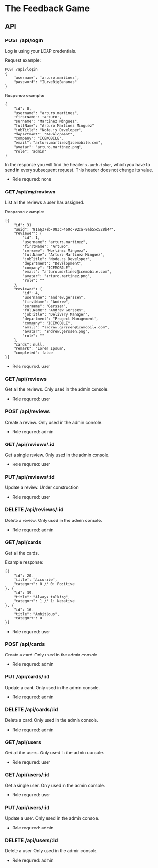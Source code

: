 # The Feedback Game

## API

### POST /api/login

Log in using your LDAP credentials.

Request example:

```
POST /api/login
{
    "username": "arturo.martinez",
    "password": "ILoveBigBananas"
}
```

Response example:

```
{
	"id": 0,
	"username": "arturo.martinez",
	"firstName": "Arturo",
	"surname": "Martinez Minguez",
	"fullName": "Arturo Martinez Minguez",
	"jobTitle": "Node.js Developer",
	"department": "Development",
	"company": "ICEMOBILE",
	"email": "arturo.martinez@icemobile.com",
	"avatar": "arturo.martinez.png",
	"role": "admin"
}
```

In the response you will find the header `x-auth-token`, which you have to send in every subsequent request. This header does not change its value.

* Role required: none

### GET /api/my/reviews

List all the reviews a user has assigned.

Response example:

```
[{
	"id": 31,
	"uuid": "91a637eb-083c-460c-92ca-9ab55c528b44",
	"reviewer": {
		"id": 1,
		"username": "arturo.martinez",
		"firstName": "Arturo",
		"surname": "Martinez Minguez",
		"fullName": "Arturo Martinez Minguez",
		"jobTitle": "Node.js Developer",
		"department": "Development",
		"company": "ICEMOBILE",
		"email": "arturo.martinez@icemobile.com",
		"avatar": "arturo.martinez.png",
		"role": ""
	},
	"reviewee": {
		"id": 4,
		"username": "andrew.gerssen",
		"firstName": "Andrew",
		"surname": "Gerssen",
		"fullName": "Andrew Gerssen",
		"jobTitle": "Delivery Manager",
		"department": "Project Management",
		"company": "ICEMOBILE",
		"email": "andrew.gerssen@icemobile.com",
		"avatar": "andrew.gerssen.png",
		"role": ""
	},
	"cards": null,
	"remark": "Lorem ipsum",
	"completed": false
}]
```

* Role required: user

### GET /api/reviews

Get all the reviews. Only used in the admin console.

* Role required: user

### POST /api/reviews

Create a review. Only used in the admin console.

* Role required: admin

### GET /api/reviews/:id

Get a single review. Only used in the admin console.

* Role required: user

### PUT /api/reviews/:id

Update a review. Under construction.

* Role required: user

### DELETE /api/reviews/:id

Delete a review. Only used in the admin console.

* Role required: admin

### GET /api/cards

Get all the cards.

Example response:

```
[{
	"id": 20,
	"title": "Accurate",
	"category": 0 // 0: Positive
}, {
	"id": 39,
	"title": "Always talking",
	"category": 1 // 1: Negative
}, {
	"id": 16,
	"title": "Ambitious",
	"category": 0
}]
```

* Role required: user

### POST /api/cards

Create a card. Only used in the admin console.

* Role required: admin

### PUT /api/cards/:id

Update a card. Only used in the admin console.

* Role required: admin

### DELETE /api/cards/:id

Delete a card. Only used in the admin console.

* Role required: admin

### GET /api/users

Get all the users. Only used in the admin console.

* Role required: user

### GET /api/users/:id

Get a single user. Only used in the admin console.

* Role required: user

### PUT /api/users/:id

Update a user. Only used in the admin console.

* Role required: admin

### DELETE /api/users/:id

Delete a user. Only used in the admin console.

* Role required: admin